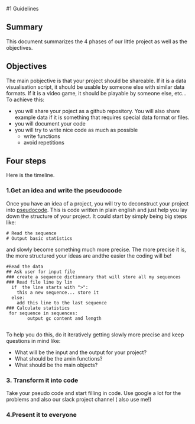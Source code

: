 #1 Guidelines

## Summary

This document summarizes the 4 phases of our little project as well as the objectives.

## Objectives
 
 The main pobjective is that your project should be shareable. If it is a data visualisation script, it should be usable by someone else with similar data formats. If it is a video game, it should be playable by someone else, etc...
 To achieve this: 
 * you will share your poject as a github repository. You will also share example data if it is something that requires special data format or files.
 * you will document your code
 * you will try to write nice code as much as possible
    * write functions
    * avoid repetitions
    

## Four steps

Here is the timeline.


###

### 1.Get an idea and write the pseudocode

Once you have an idea of a project, you will try to deconstruct your project into [pseudocode](). This is code written in plain english and just help you lay down the structure of your project. It could start by simply being big steps like:

```
# Read the sequence
# Output basic statistics
```

and slowly become something much more precise. The more precise it is, the more structured your ideas are andthe easier the coding will be!

```
#Read the data
## Ask user for input file
### create a sequence dictionnary that will store all my sequences
### Read file line by lin
  if  the line starts with ">":
    this a new sequence... store it
  else:
    add this line to the last sequence
### Calculate statistics
 for sequence in sequences:
        output gc content and length 
  

```

To help you do this, do it iteratively getting slowly more precise and keep questions in mind like:

* What will be the input and the output for your project?
* What should be the amin functions?
* What should be the main objects?


### 3. Transform it into code

Take your pseudo code and start filling in code. Use google a lot for the problems and also our slack project channel ( also use me!)

### 4.Present it to everyone
